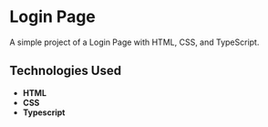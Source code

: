 # Login Page
A simple project of a Login Page with HTML, CSS, and TypeScript.

## Technologies Used

- **HTML**
- **CSS**
- **Typescript**